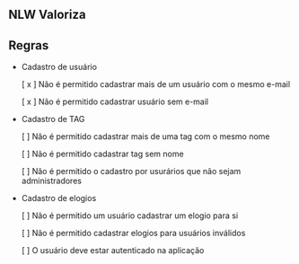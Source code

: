 ## NLW Valoriza

## Regras

- Cadastro de usuário

    [ x ] Não é permitido cadastrar mais de um usuário com o mesmo e-mail

    [ x ] Não é permitido cadastrar usuário sem e-mail

- Cadastro de TAG

    [ ] Não é permitido cadastrar mais de uma tag com o mesmo nome

    [ ] Não é permitido cadastrar tag sem nome

    [ ] Não é permitido o cadastro por usurários que não sejam administradores

- Cadastro de elogios

    [ ] Não é permitido um usuário cadastrar um elogio para si

    [ ] Não é permitido cadastrar elogios para usuários inválidos

    [ ] O usuário deve estar autenticado na aplicação